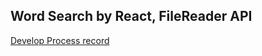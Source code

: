 ## Word Search by React, FileReader API


[Develop Process record](https://medium.com/@newfishg/%E7%94%A8react%E8%A8%AD%E8%A8%88%E4%B8%80%E5%80%8B%E7%B0%A1%E5%96%AE%E7%9A%84word-search%E7%B3%BB%E7%B5%B1-5ee72a457f9f)